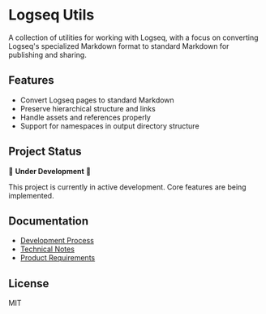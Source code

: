 # Logseq Utils

A collection of utilities for working with Logseq, with a focus on converting Logseq's specialized Markdown format to standard Markdown for publishing and sharing.

## Features

- Convert Logseq pages to standard Markdown
- Preserve hierarchical structure and links
- Handle assets and references properly
- Support for namespaces in output directory structure

## Project Status

🚧 **Under Development** 🚧

This project is currently in active development. Core features are being implemented.

## Documentation

- [Development Process](./docs/DEVELOPMENT_PROCESS.md)
- [Technical Notes](./docs/tech-notes)
- [Product Requirements](./docs/prd)

## License

MIT